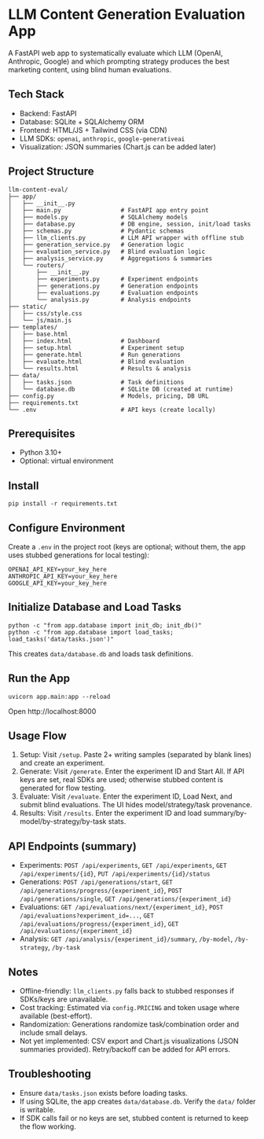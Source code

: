 # LLM Content Generation Evaluation App

A FastAPI web app to systematically evaluate which LLM (OpenAI, Anthropic, Google) and which prompting strategy produces the best marketing content, using blind human evaluations.

## Tech Stack
- Backend: FastAPI
- Database: SQLite + SQLAlchemy ORM
- Frontend: HTML/JS + Tailwind CSS (via CDN)
- LLM SDKs: `openai`, `anthropic`, `google-generativeai`
- Visualization: JSON summaries (Chart.js can be added later)

## Project Structure
```
llm-content-eval/
├── app/
│   ├── __init__.py
│   ├── main.py                 # FastAPI app entry point
│   ├── models.py               # SQLAlchemy models
│   ├── database.py             # DB engine, session, init/load tasks
│   ├── schemas.py              # Pydantic schemas
│   ├── llm_clients.py          # LLM API wrapper with offline stub
│   ├── generation_service.py   # Generation logic
│   ├── evaluation_service.py   # Blind evaluation logic
│   ├── analysis_service.py     # Aggregations & summaries
│   └── routers/
│       ├── __init__.py
│       ├── experiments.py      # Experiment endpoints
│       ├── generations.py      # Generation endpoints
│       ├── evaluations.py      # Evaluation endpoints
│       └── analysis.py         # Analysis endpoints
├── static/
│   ├── css/style.css
│   └── js/main.js
├── templates/
│   ├── base.html
│   ├── index.html              # Dashboard
│   ├── setup.html              # Experiment setup
│   ├── generate.html           # Run generations
│   ├── evaluate.html           # Blind evaluation
│   └── results.html            # Results & analysis
├── data/
│   ├── tasks.json              # Task definitions
│   └── database.db             # SQLite DB (created at runtime)
├── config.py                   # Models, pricing, DB URL
├── requirements.txt
└── .env                        # API keys (create locally)
```

## Prerequisites
- Python 3.10+
- Optional: virtual environment

## Install
```
pip install -r requirements.txt
```

## Configure Environment
Create a `.env` in the project root (keys are optional; without them, the app uses stubbed generations for local testing):
```
OPENAI_API_KEY=your_key_here
ANTHROPIC_API_KEY=your_key_here
GOOGLE_API_KEY=your_key_here
```

## Initialize Database and Load Tasks
```
python -c "from app.database import init_db; init_db()"
python -c "from app.database import load_tasks; load_tasks('data/tasks.json')"
```
This creates `data/database.db` and loads task definitions.

## Run the App
```
uvicorn app.main:app --reload
```
Open http://localhost:8000

## Usage Flow
1. Setup: Visit `/setup`. Paste 2+ writing samples (separated by blank lines) and create an experiment.
2. Generate: Visit `/generate`. Enter the experiment ID and Start All. If API keys are set, real SDKs are used; otherwise stubbed content is generated for flow testing.
3. Evaluate: Visit `/evaluate`. Enter the experiment ID, Load Next, and submit blind evaluations. The UI hides model/strategy/task provenance.
4. Results: Visit `/results`. Enter the experiment ID and load summary/by-model/by-strategy/by-task stats.

## API Endpoints (summary)
- Experiments: `POST /api/experiments`, `GET /api/experiments`, `GET /api/experiments/{id}`, `PUT /api/experiments/{id}/status`
- Generations: `POST /api/generations/start`, `GET /api/generations/progress/{experiment_id}`, `POST /api/generations/single`, `GET /api/generations/{experiment_id}`
- Evaluations: `GET /api/evaluations/next/{experiment_id}`, `POST /api/evaluations?experiment_id=...`, `GET /api/evaluations/progress/{experiment_id}`, `GET /api/evaluations/{experiment_id}`
- Analysis: `GET /api/analysis/{experiment_id}/summary`, `/by-model`, `/by-strategy`, `/by-task`

## Notes
- Offline-friendly: `llm_clients.py` falls back to stubbed responses if SDKs/keys are unavailable.
- Cost tracking: Estimated via `config.PRICING` and token usage where available (best-effort).
- Randomization: Generations randomize task/combination order and include small delays.
- Not yet implemented: CSV export and Chart.js visualizations (JSON summaries provided). Retry/backoff can be added for API errors.

## Troubleshooting
- Ensure `data/tasks.json` exists before loading tasks.
- If using SQLite, the app creates `data/database.db`. Verify the `data/` folder is writable.
- If SDK calls fail or no keys are set, stubbed content is returned to keep the flow working.

